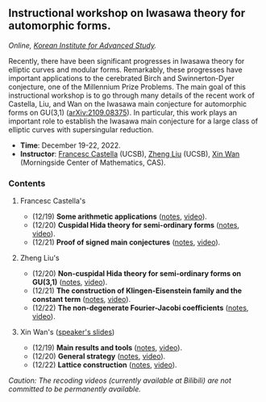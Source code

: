 ## Instructional workshop on Iwasawa theory for automorphic forms.

_Online, [Korean Institute for Advanced Study](http://events.kias.re.kr/h/IWIA/?pageNo=4827)._

Recently, there have been significant progresses in Iwasawa theory for elliptic curves and modular forms. Remarkably, these progresses have important applications to the cerebrated Birch and Swinnerton-Dyer conjecture, one of the Millennium Prize Problems. The main goal of this instructional workshop is to go through many details of the recent work of Castella, Liu, and Wan on the Iwasawa main conjecture for automorphic forms on GU(3,1) ([arXiv:2109.08375](https://arxiv.org/abs/2109.08375)). In particular, this work plays an important role to establish the Iwasawa main conjecture for a large class of elliptic curves with supersingular reduction.
  - **Time**: December 19-22, 2022.
  - **Instructor**: [Francesc Castella](https://web.math.ucsb.edu/~castella/) (UCSB), [Zheng Liu](https://web.math.ucsb.edu/~zliu/) (UCSB), [Xin Wan](http://www.mcm.ac.cn/people/members/202011/t20201113_593075.html) (Morningside Center of Mathematics, CAS).


### Contents

1. Francesc Castella's
   - (12/19) **Some arithmetic applications** ([notes](././C1.pdf), [video](https://www.bilibili.com/video/BV1ng411474a?p=2)).
   - (12/20) **Cuspidal Hida theory for semi-ordinary forms** ([notes](././C2.pdf), [video](https://www.bilibili.com/video/BV1ng411474a?p=3)).
   - (12/21) **Proof of signed main conjectures** ([notes](././C3.pdf), [video](https://www.bilibili.com/video/BV1ng411474a?p=7)).

2. Zheng Liu's
   - (12/20) **Non-cuspidal Hida theory for semi-ordinary forms on GU(3,1)** ([notes](././L1.pdf), [video](https://www.bilibili.com/video/BV1ng411474a?p=4)).
   - (12/21) **The construction of Klingen-Eisenstein family and the constant term** ([notes](././L2.pdf), [video](https://www.bilibili.com/video/BV1ng411474a?p=6)).
   - (12/22) **The non-degenerate Fourier-Jacobi coefficients** ([notes](././L3.pdf), [video](https://www.bilibili.com/video/BV1ng411474a?p=8)).
   
3. Xin Wan's ([speaker's slides](././wan-slides.pdf))
   - (12/19) **Main results and tools** ([notes](././W1.pdf), [video](https://www.bilibili.com/video/BV1ng411474a?p=1)).
   - (12/20) **General strategy** ([notes](././W2.pdf), [video](https://www.bilibili.com/video/BV1ng411474a?p=5)).
   - (12/22) **Lattice construction** ([notes](././W3.pdf), [video](https://www.bilibili.com/video/BV1ng411474a?p=9)).
   

_Caution: The recoding videos (currently available at Bilibili) are not committed to be permanently available._